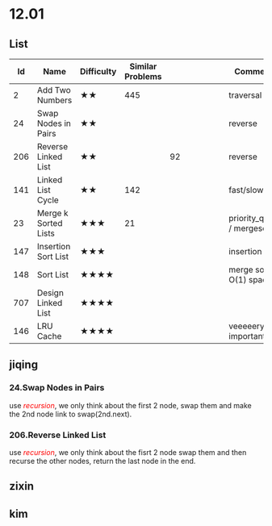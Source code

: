 # 12.01

## List
| Id  | Name                 | Difficulty | Similar Problems |   |   |   |   |   |   | Comments                   |
|-----|----------------------|------------|------------------|---|---|---|---|---|---|----------------------------|
| 2   | Add Two Numbers      | ★★         | 445              |   |   |   |   |   |   | traversal                  |
| 24  | Swap Nodes in Pairs  | ★★         |                  |   |   |   |   |   |   | reverse                    |
| 206 | Reverse Linked List  | ★★         |                  |92 |   |   |   |   |   | reverse                    |
| 141 | Linked List Cycle    | ★★         | 142              |   |   |   |   |   |   | fast/slow                  |
| 23  | Merge k Sorted Lists | ★★★        | 21               |   |   |   |   |   |   | priority_queue / mergesort |
| 147 | Insertion Sort List  | ★★★        |                  |   |   |   |   |   |   | insertion sort             |
| 148 | Sort List            | ★★★★       |                  |   |   |   |   |   |   | merge sort O(1) space      |
| 707 | Design Linked List   | ★★★★       |                  |   |   |   |   |   |   |                            |
| 146 | LRU Cache            | ★★★★       |                  |   |   |   |   |   |   | veeeeery important!!       |

## jiqing
### 24.Swap Nodes in Pairs
use <font color = red>*recursion*</font>, we only think about the first 2 node, swap them and make the 2nd node link to swap(2nd.next).
### 206.Reverse Linked List
use <font color = red>*recursion*</font>, we only think about the fisrt 2 node swap them and then recurse the other nodes, return the last node in the end.



## zixin



## kim